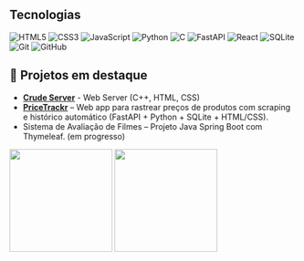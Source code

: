 
## Tecnologias 

![HTML5](https://img.shields.io/badge/-HTML5-E34F26?style=flat-square&logo=html5&logoColor=fff)
![CSS3](https://img.shields.io/badge/-CSS3-1572B6?style=flat-square&logo=css3)
![JavaScript](https://img.shields.io/badge/-JavaScript-F7DF1E?style=flat-square&logo=javascript&logoColor=000)
![Python](https://img.shields.io/badge/-Python-3776AB?style=flat-square&logo=python&logoColor=fff)
![C](https://img.shields.io/badge/-C-00599C?style=flat-square&logo=c&logoColor=fff)
![FastAPI](https://img.shields.io/badge/-FastAPI-009688?style=flat-square&logo=fastapi&logoColor=fff)
![React](https://img.shields.io/badge/-React-61DAFB?style=flat-square&logo=react&logoColor=000)
![SQLite](https://img.shields.io/badge/-SQLite-003B57?style=flat-square&logo=sqlite&logoColor=fff)
![Git](https://img.shields.io/badge/-Git-F05032?style=flat-square&logo=git&logoColor=fff)
![GitHub](https://img.shields.io/badge/-GitHub-181717?style=flat-square&logo=github)

## 💼 Projetos em destaque

- [**Crude Server**](https://github.com/riwawa/crude-server) - Web Server (C++, HTML, CSS)
- [**PriceTrackr**](https://github.com/riwawa/pricetrackr) – Web app para rastrear preços de produtos com scraping e histórico automático (FastAPI + Python + SQLite + HTML/CSS).
- Sistema de Avaliação de Filmes – Projeto Java Spring Boot com Thymeleaf. (em progresso)

<p align="left">
  <img height="180em" src="https://github-readme-stats.vercel.app/api?username=riwawa&show_icons=true&theme=tokyonight&count_private=true" />
  <img height="180em" src="https://github-readme-stats.vercel.app/api/top-langs/?username=riwawa&layout=compact&theme=tokyonight" />
</p>

